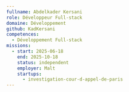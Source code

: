 ```yaml
---
fullname: Abdelkader Kersani
role: Développeur Full-stack
domaine: Développement
github: KadKersani
competences:
  - Développement Full-stack
missions:
  - start: 2025-06-18
    end: 2025-10-18
    status: independent
    employer: Malt
    startups:
      - investigation-cour-d-appel-de-paris
---
```

